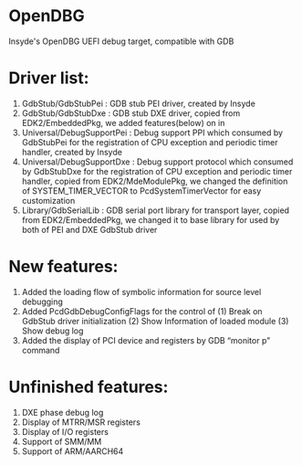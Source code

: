 # OpenDBG
Insyde's OpenDBG UEFI debug target, compatible with GDB

#	Driver list:
1.	GdbStub/GdbStubPei : GDB stub PEI driver, created by Insyde
2.	GdbStub/GdbStubDxe : GDB stub DXE driver, copied from EDK2/EmbeddedPkg, we added features(below) on in
3.	Universal/DebugSupportPei : Debug support PPI which consumed by GdbStubPei for the registration of CPU exception and periodic timer handler, created by Insyde
4.	Universal/DebugSupportDxe : Debug support protocol which consumed by GdbStubDxe for the registration of CPU exception and periodic timer handler, copied from EDK2/MdeModulePkg, we changed the definition of SYSTEM_TIMER_VECTOR to PcdSystemTimerVector for easy customization
5.	Library/GdbSerialLib : GDB serial port library for transport layer, copied from EDK2/EmbeddedPkg, we changed it to base library for used by both of PEI and DXE GdbStub driver
#	New features:
1.	Added the loading flow of symbolic information for source level debugging
2.	Added PcdGdbDebugConfigFlags for the control of (1) Break on GdbStub driver initialization (2) Show Information of loaded module (3) Show debug log
3.	Added the display of PCI device and registers by GDB “monitor p” command
#	Unfinished features:
1.	DXE phase debug log
2.	Display of MTRR/MSR registers
3.	Display of I/O registers
4.	Support of SMM/MM
5.	Support of ARM/AARCH64
